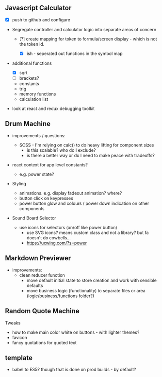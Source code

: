 ## Javascript Calculator

- [x] push to github and configure


- Segregate controller and calculator logic into separate areas of concern
    - [?] create mapping for token to formula/screen display - which is not the token id.
        - [x] ish - seperated out functions in the symbol map


- additional functions
    - [x] sqrt
    - [ ] brackets?
    - constants
    - trig
    - memory functions
    - calculation list

- look at react and redux debugging toolkit

## Drum Machine

- improvements / questions:
    - SCSS - I'm relying on calc() to do heavy lifting for component sizes
        - is this scalable? who do I exclude?
        - is there a better way or do I need to make peace with tradeoffs?

- react context for app level constants?
    - e.g. power state?

- Styling
    - animations. e.g. display fadeout animation? where?
    - button click on keypresses
    - power button glow and colours / power down indication on other components

- Sound Board Selector
    - use icons for selectors (on/off like power button)
        - use SVG icons? means custom class and not a library? but fa doesn't do cowbells...
        - https://uxwing.com/?s=power


## Markdown Previewer 

- Improvements:
    - clean reducer function
        - move default initial state to store creation and work with sensible defaults
        - move business logic (functionality) to separate files or area (logic/business/functions folder?)

## Random Quote Machine

Tweaks
- how to make main color white on buttons - with lighter themes?
- favicon
- fancy quotations for quoted text

## template

- babel to ES5? though that is done on prod builds - by default?
